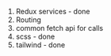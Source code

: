 1. Redux services - done
2. Routing
3. common fetch api for calls
4. scss - done
5. tailwind - done
